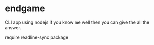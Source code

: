 # endgame

CLI app using nodejs
if you know me well then you can give the all the answer.

require readline-sync package
